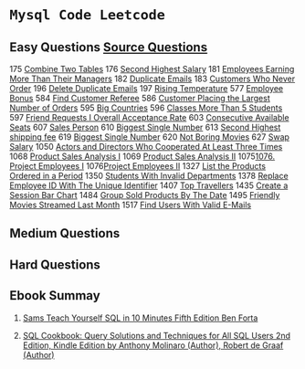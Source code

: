 # `Mysql Code Leetcode` 

## Easy Questions [Source Questions](https://leetcode.com/problemset/database/?difficulty=Easy)

175 [Combine Two Tables](https://github.com/alinemati45/mysql_code_leetcode/blob/master/175.%20Combine%20Two%20Tables.ipynb)
176 [Second Highest Salary](https://github.com/alinemati45/mysql_code_leetcode/blob/master/176.%20%20Second%20Highest%20Salary%20.ipynb)
181 [Employees Earning More Than Their Managers](https://github.com/alinemati45/mysql_code_leetcode/blob/master/181.%20Employees%20Earning%20More%20Than%20Their%20Managers.ipynb)
182 [Duplicate Emails](https://github.com/alinemati45/mysql_code_leetcode/blob/master/182.%20Duplicate%20Emails.ipynb)
183 [Customers Who Never Order](https://github.com/alinemati45/mysql_code_leetcode/blob/master/183.%20Customers%20Who%20Never%20Order.ipynb)
196 [Delete Duplicate Emails](https://github.com/alinemati45/mysql_code_leetcode/blob/master/196.%20Delete%20Duplicate%20Emails.ipynb)
197 [Rising Temperature](https://github.com/alinemati45/mysql_code_leetcode/blob/master/197.%20Rising%20Temperature.ipynb)
577 [Employee Bonus](https://github.com/alinemati45/mysql_code_leetcode/blob/master/577.%20Employee%20Bonus.ipynb)
584 [Find Customer Referee](https://github.com/alinemati45/mysql_code_leetcode/blob/master/584.%20Find%20Customer%20Referee%20.ipynb)
586 [Customer Placing the Largest Number of Orders](https://github.com/alinemati45/mysql_code_leetcode/blob/master/586.%20Customer%20Placing%20the%20Largest%20Number%20of%20Orders%20%20.ipynb)
595 [Big Countries](https://github.com/alinemati45/mysql_code_leetcode/blob/master/595.%20Big%20Countries.ipynb)
596 [Classes More Than 5 Students](https://github.com/alinemati45/mysql_code_leetcode/blob/master/596.%20Classes%20More%20Than%205%20Students.ipynb)
597 [Friend Requests I Overall Acceptance Rate](https://github.com/alinemati45/mysql_code_leetcode/blob/master/597.%20Friend%20Requests%20I%20Overall%20Acceptance%20Rate%20.ipynb)
603 [Consecutive Available Seats](https://github.com/alinemati45/mysql_code_leetcode/blob/master/603.%20Consecutive%20Available%20Seats.ipynb)
607 [Sales Person](https://github.com/alinemati45/mysql_code_leetcode/blob/master/607.%20Sales%20Person.ipynb)
610 [Biggest Single Number](https://github.com/alinemati45/mysql_code_leetcode/blob/master/619.%20Biggest%20Single%20Number.ipynb)
613 [Second Highest shipping fee](https://github.com/alinemati45/mysql_code_leetcode/blob/master/607.%20Sales%20Person.ipynb)
619 [Biggest Single Number](https://github.com/alinemati45/mysql_code_leetcode/blob/master/619.%20Biggest%20Single%20Number.ipynb)
620 [Not Boring Movies](https://github.com/alinemati45/mysql_code_leetcode/blob/master/620.%20Not%20Boring%20Movies.ipynb)
627 [Swap Salary](https://github.com/alinemati45/mysql_code_leetcode/blob/master/627.%20Swap%20Salary.ipynb)
1050 [Actors and Directors Who Cooperated At Least Three Times](https://github.com/alinemati45/mysql_code_leetcode/blob/master/1050%20Actors%20and%20Directors%20Who%20Cooperated%20At%20Least%20Three%20Times.ipynb)
1068 [Product Sales Analysis I](https://github.com/alinemati45/mysql_code_leetcode/blob/master/1068%20Product%20Sales%20Analysis%20I.ipynb)
1069 [Product Sales Analysis II](https://github.com/alinemati45/mysql_code_leetcode/blob/master/1069.%20Product%20Sales%20Analysis%20II.ipynb)
1075[1076. Project Employees I](https://github.com/alinemati45/mysql_code_leetcode/blob/master/1075.%20Project%20Employees%20I.ipynb)
1076[Project Employees II](https://github.com/alinemati45/mysql_code_leetcode/blob/master/1076.%20Project%20Employees%20--.ipynb)
1327 [List the Products Ordered in a Period](https://github.com/alinemati45/mysql_code_leetcode/blob/master/1327.%20%20List%20the%20Products%20Ordered%20in%20a%20Period%20.ipynb)
1350 [Students With Invalid Departments](https://github.com/alinemati45/mysql_code_leetcode/blob/master/1350.%20Students%20With%20Invalid%20Departments.ipynb)
1378 [Replace Employee ID With The Unique Identifier](https://github.com/alinemati45/mysql_code_leetcode/blob/master/1378.%20Replace%20Employee%20ID%20With%20The%20Unique%20Identifier.ipynb)
1407 [Top Travellers](https://github.com/alinemati45/mysql_code_leetcode/blob/master/1407.%20Top%20Travellers.ipynb)
1435 [Create a Session Bar Chart](https://github.com/alinemati45/mysql_code_leetcode/blob/master/1435.%20Create%20a%20Session%20Bar%20Chart.ipynb)
1484 [Group Sold Products By The Date](https://github.com/alinemati45/mysql_code_leetcode/blob/master/1435.%20Create%20a%20Session%20Bar%20Chart.ipynb) 
1495 [Friendly Movies Streamed Last Month](https://github.com/alinemati45/mysql_code_leetcode/blob/master/1495.%20Friendly%20Movies%20Streamed%20Last%20Month%20.ipynb)
1517 [Find Users With Valid E-Mails](https://github.com/alinemati45/mysql_code_leetcode/blob/master/1517.%20Find%20Users%20With%20Valid%20E-Mails.ipynb)

## Medium Questions

## Hard Questions

## Ebook Summay
1.  [Sams Teach Yourself SQL in 10 Minutes Fifth Edition Ben Forta](https://github.com/alinemati45/mysql_code_leetcode/blob/master/Sams%20Teach%20Yourself%20SQL%20in%2010%20Minutes%20Fifth%20Edition%20Ben%20Forta.ipynb)

2. [SQL Cookbook: Query Solutions and Techniques for All SQL Users 2nd Edition, Kindle Edition
by Anthony Molinaro (Author), Robert de Graaf  (Author)](https://github.com/alinemati45/mysql_code_leetcode/blob/master/SQL%20Cookbook%20for%20MySQL-Legion.ipynb)

